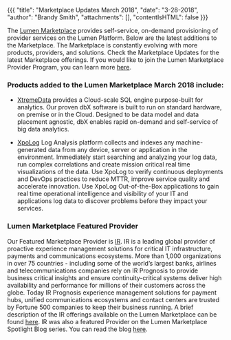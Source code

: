 {{{
"title": "Marketplace Updates March 2018",
"date": "3-28-2018",
"author": "Brandy Smith",
"attachments": [],
"contentIsHTML": false
}}}

The [Lumen Marketplace](https://www.ctl.io/marketplace-home/) provides self-service, on-demand provisioning of provider services on the Lumen Platform. Below are the latest additions to the Marketplace.
The Marketplace is constantly evolving with more products, providers, and solutions. Check the Marketplace Updates for the latest Marketplace offerings. If you would like to join the Lumen Marketplace Provider Program, you can learn more [here](https://www.ctl.io/marketplace-program/).

### Products added to the Lumen Marketplace March 2018 include:

* [XtremeData](https://www.ctl.io/marketplace/partner/XDTA/) provides a Cloud-scale SQL engine purpose-built for analytics. Our proven dbX software is built to run on standard hardware, on premise or in the Cloud. Designed to be data model and data placement agnostic, dbX enables rapid on-demand and self-service of big data analytics.

* [XpoLog](https://www.ctl.io/marketplace/partner/ZNYL/) Log Analysis platform collects and indexes any machine-generated data from any device, server or application in the environment. Immediately start searching and analyzing your log data, run complex correlations and create mission critical real time visualizations of the data.
Use XpoLog to verify continuous deployments and DevOps practices to reduce MTTR, improve service quality and accelerate innovation. Use XpoLog Out-of-the-Box applications to gain real time operational intelligence and visibility of your IT and applications log data to discover problems before they impact your services.


### Lumen Marketplace Featured Provider

Our Featured Marketplace Provider is [IR](https://www.ir.com/). IR is a leading global provider of proactive experience management solutions for critical IT infrastructure, payments and communications ecosystems.
More than 1,000 organizations in over 75 countries - including some of the world’s largest banks, airlines and telecommunications companies rely on IR Prognosis to provide business critical insights and ensure continuity-critical systems deliver high availability and performance for millions of their customers across the globe.
Today IR Prognosis experience management solutions for payment hubs, unified communications ecosystems and contact centers are trusted by Fortune 500 companies to keep their business running. A brief description of the IR offerings available on the Lumen Marketplace can be found [here](https://www.ctl.io/marketplace/partner/ZTYJ/). IR was also a featured Provider on the Lumen Marketplace Spotlight Blog series. You can read the blog [here](https://www.ctl.io/blog/post/customer-experience-testing-from-ir/).
